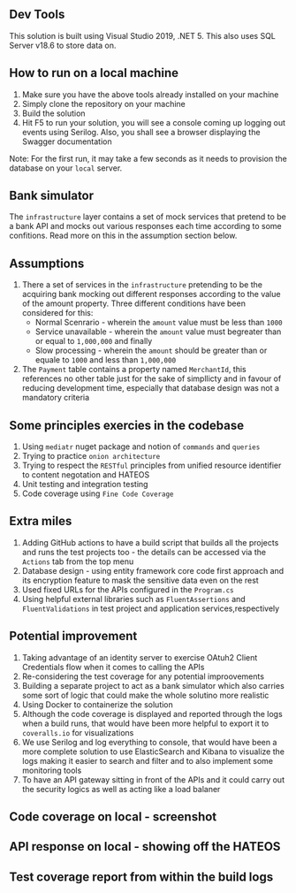 ## Dev Tools 
   This solution is built using Visual Studio 2019, .NET 5. This also uses SQL Server v18.6 to store data on.
## How to run on a local machine
   1. Make sure you have the above tools already installed on your machine
   2. Simply clone the repository on your machine
   3. Build the solution 
   4. Hit F5 to run your solution, you will see a console coming up logging out events using Serilog. Also, you shall see a browser displaying the Swagger documentation
   
 Note: For the first run, it may take a few seconds as it needs to provision the database on your `local` server. 
 ## Bank simulator
 The `infrastructure` layer contains a set of mock services that pretend to be a bank API and mocks out various responses each time according to some confitions. Read more on this in the assumption section below.
 ## Assumptions
 1. There a set of services in the `infrastructure` pretending to be the acquiring bank mocking out different responses according to the value of the amount property. Three different conditions have been considered for this: 
    - Normal Scenrario - wherein the `amount` value must be less than `1000` 
    - Service unavailable - wherein the `amount` value must begreater than or equal to `1,000,000` and finally  
    - Slow processing - wherein the `amount` should be greater than or equale to `1000` and less than `1,000,000`
 3. The `Payment` table contains a property named `MerchantId`, this references no other table just for the sake of simpllicty and in favour of reducing development time, especially that database design was not a mandatory criteria
 ## Some principles exercies in the codebase
 1. Using `mediatr` nuget package and notion of `commands` and `queries` 
 2. Trying to practice `onion architecture`
 3. Trying to respect the `RESTful` principles from unified resource identifier to content negotation and HATEOS
 4. Unit testing and integration testing
 5. Code coverage using `Fine Code Coverage`
## Extra miles
1. Adding GitHub actions to have a build script that builds all the projects and runs the test projects too - the details can be accessed via the  `Actions` tab from the top menu
2. Database design - using entity framework core code first approach and its encryption feature to mask the sensitive data even on the rest
3. Used fixed URLs for the APIs configured in the `Program.cs`
4. Using helpful external libraries such as `FluentAssertions` and `FluentValidations` in test project and application services,respectively
## Potential improvement 
1. Taking advantage of an identity server to exercise OAtuh2 Client Credentials flow when it comes to calling the APIs
2. Re-considering the test coverage for any potential improovements
3. Building a separate project to act as a bank simulator which also carries some sort of logic that could make the whole solutino more realistic
4. Using Docker to containerize the solution 
5. Although the code coverage is displayed and reported through the logs when a build runs, that would have been more helpful to export it to `coveralls.io` for visualizations
6. We use Serilog and log everything to console, that would have been a more complete solution to use ElasticSearch and Kibana to visualize the logs making it easier to search and filter and to also implement some monitoring tools 
7. To have an API gateway sitting in front of the APIs and it could carry out the security logics as well as acting like a load balaner
## Code coverage on local - screenshot

## API response on local - showing off the HATEOS

## Test coverage report from within the build logs
   
